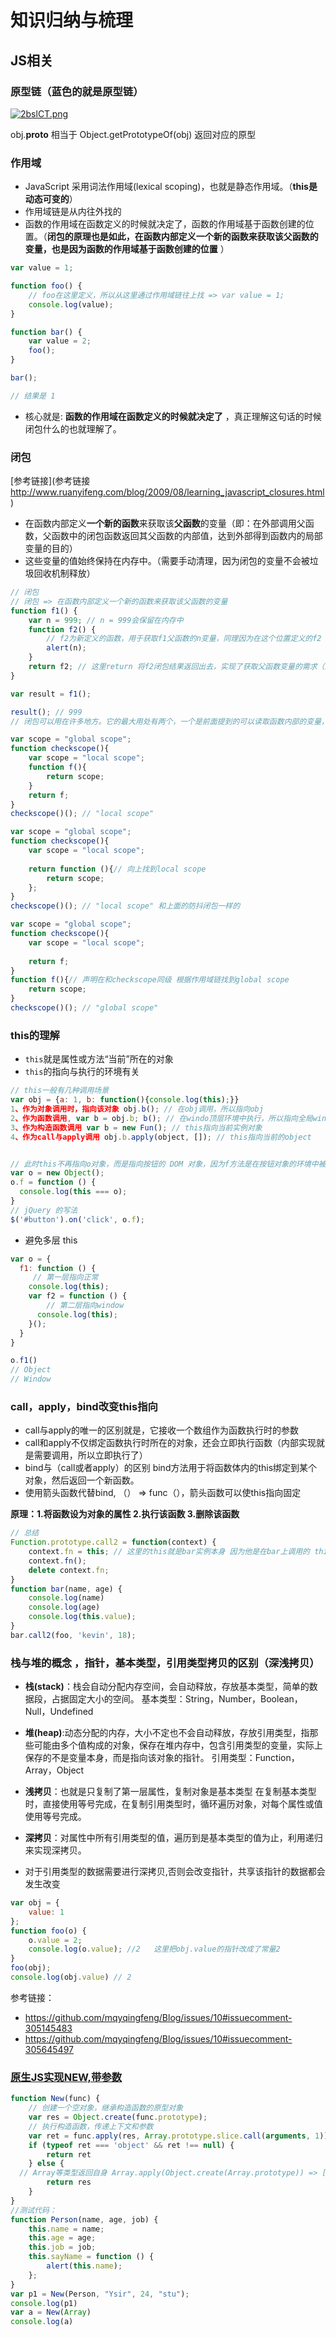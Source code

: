 # 知识归纳与梳理



## JS相关



### 原型链（蓝色的就是原型链）

[![2bslCT.png](https://z3.ax1x.com/2021/06/15/2bslCT.png)](https://imgtu.com/i/2bslCT)

 obj.__proto__ 相当于 Object.getPrototypeOf(obj) 返回对应的原型





### 作用域

- JavaScript 采用词法作用域(lexical scoping)，也就是静态作用域。（**this是动态可变的**）
- 作用域链是从内往外找的
- 函数的作用域在函数定义的时候就决定了，函数的作用域基于函数创建的位置。（**闭包的原理也是如此，在函数内部定义一个新的函数来获取该父函数的变量，也是因为函数的作用域基于函数创建的位置** ）

```js
var value = 1;

function foo() { 
	// foo在这里定义，所以从这里通过作用域链往上找 => var value = 1;
    console.log(value);
}

function bar() {
    var value = 2;
    foo();
}

bar();

// 结果是 1
```

- 核心就是: **函数的作用域在函数定义的时候就决定了** ，真正理解这句话的时候闭包什么的也就理解了。



### 闭包

[参考链接](参考链接 http://www.ruanyifeng.com/blog/2009/08/learning_javascript_closures.html)

- 在函数内部定义**一个新的函数**来获取该**父函数**的变量（即：在外部调用父函数，父函数中的闭包函数返回其父函数的内部值，达到外部得到函数内的局部变量的目的）
- 这些变量的值始终保持在内存中。（需要手动清理，因为闭包的变量不会被垃圾回收机制释放）

```js
// 闭包 
// 闭包 => 在函数内部定义一个新的函数来获取该父函数的变量
function f1() {
    var n = 999; // n = 999会保留在内存中
    function f2() { 
        // f2为新定义的函数，用于获取f1父函数的n变量，同理因为在这个位置定义的f2 => 所以能获取n = 999
        alert(n);
    }
    return f2; // 这里return 将f2闭包结果返回出去，实现了获取父函数变量的需求（闭包的作用）
}

var result = f1();

result(); // 999
// 闭包可以用在许多地方。它的最大用处有两个，一个是前面提到的可以读取函数内部的变量，另一个就是让这些变量的值始终保持在内存中。
```

```js
var scope = "global scope";
function checkscope(){
    var scope = "local scope";
    function f(){
        return scope;
    }
    return f;
}
checkscope()(); // "local scope"

var scope = "global scope";
function checkscope(){
    var scope = "local scope";
    
    return function (){// 向上找到local scope
        return scope;
    };
}
checkscope()(); // "local scope" 和上面的防抖闭包一样的

var scope = "global scope";
function checkscope(){
    var scope = "local scope";
    
    return f;
}
function f(){// 声明在和checkscope同级 根据作用域链找到global scope
    return scope;
}
checkscope()(); // "global scope"
```



### this的理解

- `this`就是属性或方法“当前”所在的对象
- `this`的指向与执行的环境有关

```js
// this一般有几种调用场景
var obj = {a: 1, b: function(){console.log(this);}}
1、作为对象调用时，指向该对象 obj.b(); // 在obj调用，所以指向obj
2、作为函数调用, var b = obj.b; b(); // 在windo顶层环境中执行，所以指向全局window
3、作为构造函数调用 var b = new Fun(); // this指向当前实例对象
4、作为call与apply调用 obj.b.apply(object, []); // this指向当前的object


// 此时this不再指向o对象，而是指向按钮的 DOM 对象，因为f方法是在按钮对象的环境中被调用的
var o = new Object();
o.f = function () {
  console.log(this === o);
}
// jQuery 的写法
$('#button').on('click', o.f);
```

- 避免多层 this

```js
var o = {
  f1: function () {
     // 第一层指向正常
    console.log(this);
    var f2 = function () {
        // 第二层指向window
      console.log(this);
    }();
  }
}

o.f1()
// Object
// Window
```





### call，apply，bind改变this指向

- call与apply的唯一的区别就是，它接收一个数组作为函数执行时的参数
- call和apply不仅绑定函数执行时所在的对象，还会立即执行函数（内部实现就是需要调用，所以立即执行了）
- bind与（call或者apply）的区别 bind方法用于将函数体内的this绑定到某个对象，然后返回一个新函数。
- 使用箭头函数代替bind, （） =>  func（），箭头函数可以使this指向固定

**原理：1.将函数设为对象的属性   2.执行该函数  3.删除该函数**

```js
// 总结
Function.prototype.call2 = function(context) {
    context.fn = this; // 这里的this就是bar实例本身 因为他是在bar上调用的 this指向bar  
    context.fn();
    delete context.fn;
}
function bar(name, age) {
    console.log(name)
    console.log(age)
    console.log(this.value);
}
bar.call2(foo, 'kevin', 18);
```





### 栈与堆的概念 ，指针，基本类型，引用类型拷贝的区别（深浅拷贝）

- **栈(stack)**：栈会自动分配内存空间，会自动释放，存放基本类型，简单的数据段，占据固定大小的空间。
    基本类型：String，Number，Boolean，Null，Undefined

- **堆(heap)**:动态分配的内存，大小不定也不会自动释放，存放引用类型，指那些可能由多个值构成的对象，保存在堆内存中，包含引用类型的变量，实际上保存的不是变量本身，而是指向该对象的指针。
    引用类型：Function，Array，Object
- **浅拷贝**：也就是只复制了第一层属性，复制对象是基本类型
    在复制基本类型时，直接使用等号完成，在复制引用类型时，循环遍历对象，对每个属性或值使用等号完成。
- **深拷贝**：对属性中所有引用类型的值，遍历到是基本类型的值为止，利用递归来实现深拷贝。
- 对于引用类型的数据需要进行深拷贝,否则会改变指针，共享该指针的数据都会发生改变

```js
var obj = {
    value: 1
};
function foo(o) {
    o.value = 2;
    console.log(o.value); //2   这里把obj.value的指针改成了常量2
}
foo(obj);
console.log(obj.value) // 2
```

参考链接：

- https://github.com/mqyqingfeng/Blog/issues/10#issuecomment-305145483
- https://github.com/mqyqingfeng/Blog/issues/10#issuecomment-305645497







### [原生JS实现NEW,带参数](https://www.jianshu.com/p/76aac2f6fabe)

```js
function New(func) {
    // 创建一个空对象，继承构造函数的原型对象
    var res = Object.create(func.prototype);
    // 执行构造函数，传递上下文和参数
    var ret = func.apply(res, Array.prototype.slice.call(arguments, 1));
    if (typeof ret === 'object' && ret !== null) {
        return ret
    } else {
  // Array等类型返回自身 Array.apply(Object.create(Array.prototype)) => []
        return res
    }
}
//测试代码：
function Person(name, age, job) {
    this.name = name;
    this.age = age;
    this.job = job;
    this.sayName = function () {
        alert(this.name);
    };
}
var p1 = New(Person, "Ysir", 24, "stu");
console.log(p1)
var a = New(Array)
console.log(a)
```

